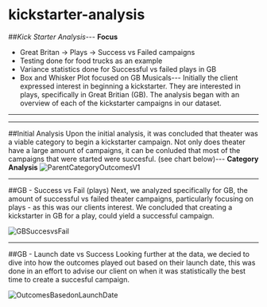 # kickstarter-analysis
##*Kick Starter Analysis*---
**Focus**
- Great Britan -> Plays -> Success vs Failed campaigns
- Testing done for food trucks as an example
- Variance statistics done for Successful vs failed plays in GB
- Box and Whisker Plot focused on GB Musicals---
Initially the client expressed interest in beginning a kickstarter. They are interested in plays, specifically in Great Britian (GB).  The analysis began with an overview of each of the kickstarter campaigns in our dataset.  
---
---
##Initial Analysis
Upon the initial analysis, it was concluded that theater was a viable category to begin a kickstarter campaign. Not only does theater have a large amount of campaigns, it can be conluded that most of the campaigns that were started were succesful. (see chart below)---
**Category Analysis**
![ParentCategoryOutcomesV1](https://user-images.githubusercontent.com/6634774/163412592-cb97d305-670f-4f09-9145-0026a6bb23c0.png)

---
##GB - Success vs Fail (plays)
Next, we analyzed specifically for GB, the amount of successful vs failed theater campaigns, particularly focusing on plays - as this was our clients interest. We concluded that creating a kickstarter in GB for a play, could yield a successful campaign.

![GBSuccesvsFail](https://user-images.githubusercontent.com/6634774/163414993-850f15c4-621f-490b-89b1-6e9305eab18c.png)

---
##GB - Launch date vs Success
Looking further at the data, we decied to dive into how the outcomes played out based on their launch date, this was done in an effort to advise our client on when it was statistically the best time to create a succesful campaign.  

![OutcomesBasedonLaunchDate](https://user-images.githubusercontent.com/6634774/163416574-930561b9-9210-4bb0-b29f-11ddd4986360.png)



